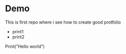 # Demo
This is first repo where i see how to create good protfolio

- print1
- print2

Print("Hello world")
